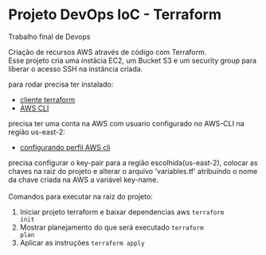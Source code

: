 # Projeto DevOps IoC - Terraform

Trabalho final de Devops

Criação de recursos AWS através de código com Terraform.<br/>
Esse projeto cria uma instâcia EC2, um Bucket S3 e um security group para liberar o acesso SSH na instância criada.

para rodar precisa ter instalado:

* [cliente terraform](https://www.terraform.io/)
* [AWS CLI](https://aws.amazon.com/cli/)

precisa ter uma conta na AWS com usuario configurado no AWS-CLI na região us-east-2:
* [configurando perfil AWS cli](https://dev.to/hmintoh/how-to-use-multiple-aws-accounts-with-the-aws-cli-3lge)

precisa configurar o key-pair para a região escolhida(us-east-2), colocar as chaves na raiz do projeto e alterar o arquivo 'variables.tf' atribuindo o nome da chave criada na AWS a variável key-name.<br/><br/>
Comandos  para executar na raiz do projeto:
1. Iniciar projeto terraform e baixar dependencias aws <code>terraform init</code>
2. Mostrar planejamento do que será executado <code>terraform plan</code>
3. Aplicar as instruções <code>terraform apply</code>